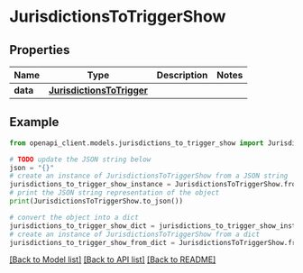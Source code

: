 # JurisdictionsToTriggerShow


## Properties

Name | Type | Description | Notes
------------ | ------------- | ------------- | -------------
**data** | [**JurisdictionsToTrigger**](JurisdictionsToTrigger.md) |  | 

## Example

```python
from openapi_client.models.jurisdictions_to_trigger_show import JurisdictionsToTriggerShow

# TODO update the JSON string below
json = "{}"
# create an instance of JurisdictionsToTriggerShow from a JSON string
jurisdictions_to_trigger_show_instance = JurisdictionsToTriggerShow.from_json(json)
# print the JSON string representation of the object
print(JurisdictionsToTriggerShow.to_json())

# convert the object into a dict
jurisdictions_to_trigger_show_dict = jurisdictions_to_trigger_show_instance.to_dict()
# create an instance of JurisdictionsToTriggerShow from a dict
jurisdictions_to_trigger_show_from_dict = JurisdictionsToTriggerShow.from_dict(jurisdictions_to_trigger_show_dict)
```
[[Back to Model list]](../README.md#documentation-for-models) [[Back to API list]](../README.md#documentation-for-api-endpoints) [[Back to README]](../README.md)


